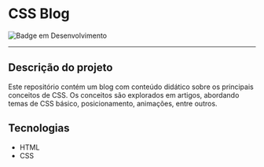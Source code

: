 # CSS Blog

![Badge em Desenvolvimento](http://img.shields.io/static/v1?label=STATUS&message=EM%20DESENVOLVIMENTO&color=GREEN&style=for-the-badge)

--- 

## Descrição do projeto
Este repositório contém um blog com conteúdo didático sobre os principais conceitos de CSS. Os conceitos são explorados em artigos, abordando temas de CSS básico, posicionamento, animações, entre outros.   

## Tecnologias
- HTML
- CSS

